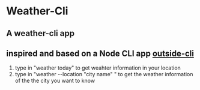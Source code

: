 # Weather-Cli
A weather-cli app
---
## inspired and based on a Node CLI app [outside-cli](https://github.com/timberio/outside-cli)
 1. type in "weather today" to get weahter information in your location
 2. type in "weather --location "city name" " to get the weather information of the the city you want to know
